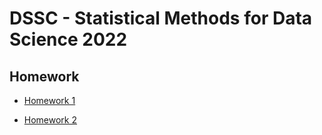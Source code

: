 # DSSC - Statistical Methods for Data Science 2022

## Homework

* [Homework 1](https://moodle2.units.it/pluginfile.php/491282/mod_assign/introattachment/0/Homework1-2022.html)

* [Homework 2](https://moodle2.units.it/pluginfile.php/495167/mod_assign/introattachment/0/Homework2-2022.html)
